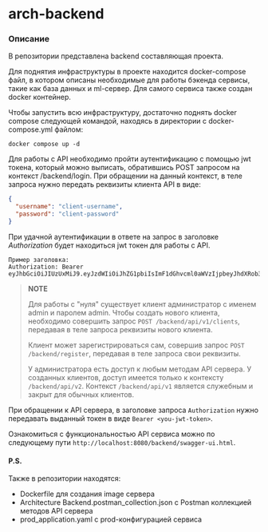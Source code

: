 # arch-backend
### Описание

В репозитории представлена backend составляющая проекта. 

Для поднятия инфраструктуры в проекте находится docker-compose файл, в котором описаны необходимые 
для работы бэкенда сервисы, такие как база данных и ml-сервер. Для самого сервиса также создан docker контейнер.

Чтобы запустить всю инфраструктуру, достаточно поднять docker compose следующей командой, находясь в директории с 
docker-compose.yml файлом:
```shell
docker compose up -d
```

Для работы с API необходимо пройти аутентификацию с помощью jwt токена, 
который можно выписать, обратившись POST запросом
на контекст /backend/login. При обращении на данный контекст, в теле запроса нужно 
передать реквизиты клиента API в виде:

```json
{
  "username": "client-username",
  "password": "client-password"
}
```

При удачной аутентификации в ответе на запрос в заголовке *Authorization* будет 
находиться jwt токен для работы с API.

```
Пример заголовка:
Authorization: Bearer eyJhbGciOiJIUzUxMiJ9.eyJzdWIiOiJhZG1pbiIsImF1dGhvcml0aWVzIjpbeyJhdXRob3JpdHkiOiJST0xFX0FETUlOIn1dLCJpYXQiOjE2NDA3OTg1NTIsImV4cCI6MTY0MDgyMjQwMH0.i7N2pqzDKFb9UnPgr0XbsajurSy2saZxBmmKZ0qMvlWxU3yErGTi5xJqoVp6nxBG5V3LGRphgZpYGXKVUAlqMQ
```

> **NOTE**
> 
> Для работы с "нуля" существует клиент администратор с именем admin и паролем admin. 
> Чтобы создать нового клиента, необходимо совершить запрос `POST /backend/api/v1/clients`,
> передавая в теле запроса
> реквизиты нового клиента.
> 
> Клиент может зарегистрироваться сам, совершив запрос `POST /backend/register`, передавая в теле
> запроса свои реквизиты.
> 
> У администратора есть доступ к любым методам API сервера. У созданных клиентов, доступ
> имеется только к контексту `/backend/api/v2`. Контекст `/backend/api/v1` является
> служебным и закрыт для обычных клиентов.

При обращении к API сервера, в заголовке запроса `Authorization` нужно передавать
выданный токен в виде `Bearer <you-jwt-token>`.

Ознакомиться с функциональностью API сервиса можно по следующему пути `http://localhost:8080/backend/swagger-ui.html`.

#### P.S.
Также в репозитории находятся:
* Dockerfile для создания image сервера 
* Architecture Backend.postman_collection.json с Postman коллекцией
методов API сервера
* prod_application.yaml с prod-конфигурацией сервиса